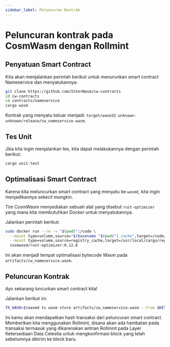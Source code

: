 ```yaml
---
sidebar_label: Peluncuran Kontrak
---
```


# Peluncuran kontrak pada CosmWasm dengan Rollmint
<!-- markdownlint-disable MD013 -->

## Penyatuan Smart Contract

Kita akan menjalankan perintah berikut untuk menurunkan smart contract Nameservice dan menyatukannya:

```sh
git clone https://github.com/InterWasm/cw-contracts
cd cw-contracts
cd contracts/nameservice
cargo wasm
```

Kontrak yang menyatu keluar menjadi: `target/wasm32-unknown-unknown/release/cw_nameservice.wasm`.

## Tes Unit

Jika kita ingin menjalankan tes, kita dapat melakukannya dengan perintah berikut:

```sh
cargo unit-test
```

## Optimalisasi Smart Contract

Karena kita meluncurkan smart contract yang menyatu ke `wasmd`, kita ingin menjadikannya sekecil mungkin.

Tim CosmWasm menyediakan sebuah alat yang disebut `rust-optimizer` yang mana kita membutuhkan Docker untuk menyatukannya.

Jalankan perintah berikut:

```sh
sudo docker run --rm -v "$(pwd)":/code \
  --mount type=volume,source="$(basename "$(pwd)")_cache",target=/code/target \
  --mount type=volume,source=registry_cache,target=/usr/local/cargo/registry \
  cosmwasm/rust-optimizer:0.12.6
```

Ini akan menjadi tempat optimalisasi bytecode Wasm pada `artifacts/cw_nameservice.wasm`.

## Peluncuran Kontrak

Ayo sekarang luncurkan smart contract kita!

Jalankan berikut ini:

```sh
TX_HASH=$(wasmd tx wasm store artifacts/cw_nameservice.wasm --from $KEY_NAME --keyring-backend test $TXFLAG --output json -y | jq -r '.txhash') 
```

Ini kamu akan mendapatkan hash transaksi dari peluncuran smart contract. Memberikan kita menggunakan Rollmint, disana akan ada hambatan pada transaksi termasuk yang dikarenakan antrian Rollmint pada Layer Ketersediaan Data Celestia untuk mengkonfirmasi block yang telah sebelumnya dikirim ke block baru.

